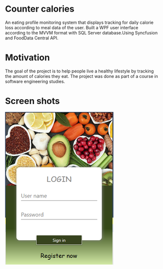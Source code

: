 # Counter calories

An eating profile monitoring system that displays tracking for daily calorie loss according to meal data of the user.
Built a WPF user interface according to the MVVM format with SQL Server database.Using Syncfusion and FoodData Central API.

# Motivation

The goal of the project is to help people live a healthy lifestyle by tracking the amount of calories they eat.
The project was done as part of a course in software engineering studies.

# Screen shots

![Image of Yaktocat](https://github.com/yardenavraham/CounterCalories/blob/master/Screenshot_1.jpeg)


